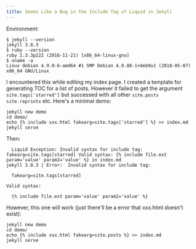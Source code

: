 ```yaml
---
title: Seems Like a Bug in the Include Tag of Liquid in Jekyll
---
```


Environment:
```
$ jekyll --version
jekyll 3.8.3
$ ruby --version
ruby 2.3.3p222 (2016-11-21) [x86_64-linux-gnu]
$ uname -a
Linux debian 4.9.0-6-amd64 #1 SMP Debian 4.9.88-1+deb9u1 (2018-05-07) x86_64 GNU/Linux
```

I encountered this while editing my index page. I created a template
for generating TOC for a list of posts. However it failed to get the
argument `site.tags['starred']` but successed with all other
`site.posts` `site.reprints` etc. Here's a minimal demo:

```shell
jekyll new demo
cd demo/
echo {% include xxx.html fakearg=site.tags['starred'] %} >> index.md
jekyll serve
```

Then:

```
  Liquid Exception: Invalid syntax for include tag: fakearg=site.tags[starred] Valid syntax: {% include file.ext param='value' param2='value' %} in index.md
jekyll 3.8.3 | Error:  Invalid syntax for include tag:

  fakearg=site.tags[starred]

Valid syntax:

  {% include file.ext param='value' param2='value' %}
```

However, this one will work (just there'll be a error that xxx.html
doesn't exist):

```shell
jekyll new demo
cd demo/
echo {% include xxx.html fakearg=site.posts %} >> index.md
jekyll serve
```
